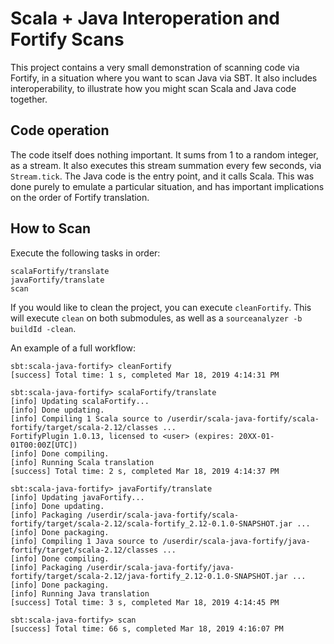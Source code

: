 # Scala + Java Interoperation and Fortify Scans
This project contains a very small demonstration of scanning code via Fortify, in a situation where you want to scan Java via SBT.  It also includes interoperability, to illustrate how you might scan Scala and Java code together.

## Code operation
The code itself does nothing important.  It sums from 1 to a random integer, as a stream.  It also executes this stream summation every few seconds, via `Stream.tick`.  The Java code is the entry point, and it calls Scala.  This was done purely to emulate a particular situation, and has important implications on the order of Fortify translation.

## How to Scan
Execute the following tasks in order:

```sbtshell
scalaFortify/translate
javaFortify/translate
scan
```

If you would like to clean the project, you can execute `cleanFortify`.  This will execute `clean` on both submodules, as well as a `sourceanalyzer -b buildId -clean`.

An example of a full workflow:

```sbtshell
sbt:scala-java-fortify> cleanFortify
[success] Total time: 1 s, completed Mar 18, 2019 4:14:31 PM

sbt:scala-java-fortify> scalaFortify/translate
[info] Updating scalaFortify...
[info] Done updating.
[info] Compiling 1 Scala source to /userdir/scala-java-fortify/scala-fortify/target/scala-2.12/classes ...
FortifyPlugin 1.0.13, licensed to <user> (expires: 20XX-01-01T00:00Z[UTC])
[info] Done compiling.
[info] Running Scala translation
[success] Total time: 2 s, completed Mar 18, 2019 4:14:37 PM

sbt:scala-java-fortify> javaFortify/translate
[info] Updating javaFortify...
[info] Done updating.
[info] Packaging /userdir/scala-java-fortify/scala-fortify/target/scala-2.12/scala-fortify_2.12-0.1.0-SNAPSHOT.jar ...
[info] Done packaging.
[info] Compiling 1 Java source to /userdir/scala-java-fortify/java-fortify/target/scala-2.12/classes ...
[info] Done compiling.
[info] Packaging /userdir/scala-java-fortify/java-fortify/target/scala-2.12/java-fortify_2.12-0.1.0-SNAPSHOT.jar ...
[info] Done packaging.
[info] Running Java translation
[success] Total time: 3 s, completed Mar 18, 2019 4:14:45 PM

sbt:scala-java-fortify> scan
[success] Total time: 66 s, completed Mar 18, 2019 4:16:07 PM
```